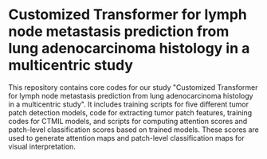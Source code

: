 
Customized Transformer for lymph node metastasis prediction from lung adenocarcinoma histology in a multicentric study
===

This repository contains core codes for our study "Customized Transformer for lymph node metastasis prediction from lung adenocarcinoma histology in a multicentric study". It includes training scripts for five different tumor patch detection models, code for extracting tumor patch features, training codes for CTMIL models, and scripts for computing attention scores and patch-level classification scores based on trained models. These scores are used to generate attention maps and patch-level classification maps for visual interpretation.
